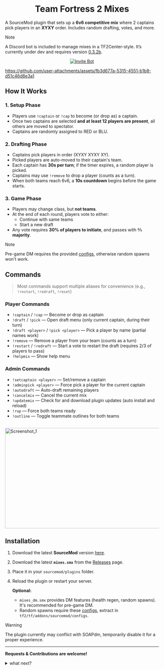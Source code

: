 <h1 align="center">Team Fortress 2 Mixes</h1>



A SourceMod plugin that sets up a **6v6 competitive mix** where 2 captains pick players in an **XYXY** order. Includes random drafting, votes, and more.

> [!NOTE]
> A Discord bot is included to manage mixes in a TF2Center-style. It’s currently under dev and requires version [0.3.2b](https://github.com/vexx-sm/TF2-Mixes/releases/tag/0.3.2b).

<p align="center">
  <a href="https://discord.com/oauth2/authorize?client_id=1429868144322936895&permissions=347136&scope=bot%20applications.commands">
    <img src="https://img.shields.io/badge/Add%20to%20Discord-5865F2?style=for-the-badge&logo=discord&logoColor=white&labelColor=4f5bd5" alt="Invite Bot"/>
  </a>
</p>


https://github.com/user-attachments/assets/fb3d677a-5315-4551-b1b8-d51c46d8e3a1

## How It Works

### 1. Setup Phase
- Players use `!captain` or `!cap` to become (or drop as) a captain.  
- Once two captains are selected **and at least 12 players are present**, all others are moved to spectator.
- Captains are randomly assigned to RED or BLU.  

### 2. Drafting Phase


- Captains pick players in order (XYXY XYXY XY).  
- Picked players are auto-moved to their captain's team.
- Each captain has **30s per turn**; if the timer expires, a random player is picked.  
- Captains may use `!remove` to drop a player (counts as a turn).  
- When both teams reach 6v6, a **10s countdown** begins before the game starts.  

### 3. Game Phase
- Players may change class, but **not teams**.  
- At the end of each round, players vote to either:  
  - Continue with same teams  
  - Start a new draft  
- Any vote requires **30% of players to initiate**, and passes with **⅔ majority**.  

> [!NOTE]
> Pre-game DM requires the provided [configs](https://github.com/vexx-sm/TF2-Mixes/releases/download/0.3.1/configs.zip), otherwise random spawns won't work.



## Commands

> Most commands support multiple aliases for convenience (e.g., `!restart`, `!redraft`, `!reset`)

### Player Commands
- `!captain` / `!cap` — Become or drop as captain  
- `!draft` / `!pick` — Open draft menu (only current captain, during their turn)  
- `!draft <player>` / `!pick <player>` — Pick a player by name (partial names work)  
- `!remove` — Remove a player from your team (counts as a turn)  
- `!restart` / `!redraft` — Start a vote to restart the draft (requires 2/3 of players to pass)
- `!helpmix` — Show help menu  

### Admin Commands

- `!setcaptain <player>` — Set/remove a captain  
- `!adminpick <player>` — Force pick a player for the current captain  
- `!autodraft` — Auto-draft remaining players  
- `!cancelmix` — Cancel the current mix  
- `!updatemix` — Check for and download plugin updates (auto install and reload)
- `!rup` — Force both teams ready
- `!outline` — Toggle teammate outlines for both teams
<p>
  &nbsp;&nbsp;&nbsp;&nbsp;&nbsp;&nbsp;&nbsp;&nbsp;
  <img width="521" height="329" alt="Screenshot_1" src="https://github.com/user-attachments/assets/9d89a489-7251-4fe0-8874-38ab7ce853ef" />
</p>


## Installation 
1. Download the latest **SourceMod** version [here](https://www.sourcemod.net/downloads.php?branch=stable).
2. Download the latest **`mixes.smx`** from the [Releases](https://github.com/vexx-sm/TF2-Mixes/releases) page.
3. Place it in your `sourcemod/plugins` folder.
4. Reload the plugin or restart your server.
   
   **Optional:** 
     -	`mixes_dm.smx` provides DM features (health regen, random spawns). It's recommended for pre-game DM.
     -	Random spawns require these [configs](https://github.com/vexx-sm/TF2-Mixes/releases/download/0.3.1/configs.zip), extract in `tf2/tf/addons/sourcemod/configs`.

> [!WARNING]
> The plugin currently may conflict with SOAPdm, temporarily disable it for a proper experience.

---


**Requests & Contributions are welcome!**

<details>
<summary>what next?</summary>
  
- Configurable team sizes (4v4, 6v6, Highlander)   
- Configurable voting thresholds and options  
- New admin cmds: `sm_forcestart`, `sm_shuffle`  
- Better handling of spectators/late-joins  
- Match QoL: auto-pause and ready-up system  
- Full Discord bot integration.
</details>
